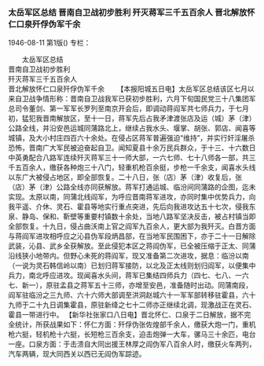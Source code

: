 ### 太岳军区总结  晋南自卫战初步胜利  歼灭蒋军三千五百余人  晋北解放怀仁口泉歼俘伪军千余

1946-08-11
第1版()
专栏：

　　太岳军区总结  
    晋南自卫战初步胜利  
    歼灭蒋军三千五百余人  
    晋北解放怀仁口泉歼俘伪军千余
　　【本报阳城五日电】太岳军区总结该区七月以来自卫战争情形称：晋南自卫战我军已获初步胜利，六月下旬国民党三十八集团军总司令董剑、第一军军长罗列至南京开会后，即调动蒋阎军共七师兵力，于七月初，猛犯我晋南解放区，至十一日，蒋军先后占我矛津渡张店及运（城）茅（津）公路全线，并沿安邑运城同蒲路北上，继续占我水头、堰掌、胡张、郭店、闻喜等城镇，及大小村庄四百六十余处。在侵占区蒋军普遍强迫“维持”，并实行奸淫屠杀恐怖，晋南广大军民被迫奋起自卫。闻知夏县十余万民兵群众，于十三、十六数日中英勇配合八路军连续歼灭蒋军三十一师大部，一六七师、七十八师各一部，共三千五百余人，缴获各种炮三十八门，轻重机枪百余挺，步枪一千余支，闻喜水头线以东广大被侵占地区，即全部恢复。二十八日，张（店）茅（津）收复后，张（店）茅（津）公路全线亦同获解放。蒋军打通运城、临汾间同蒲路的企图，迄未实现。太原以南，同蒲北线阎军，为呼应晋南蒋军进攻，亦同时集中优势兵力，向我平遥、介休、灵石、霍县等地实行重点突进，先后向我进攻达五十七次，侵我东泉、静岛、保和、靳壁等重要村镇数十余处，当地八路军坚决反击，被占村镇当即全部恢复。十九日，侵占曲沃南上官之阎军九百余人，更大部为我歼灭。白晋方面与蒋阎军进攻相呼应之沁县伪军段炳昌部，在当地军民围困下，亦于二十一日解除武装，沁县、武乡全获解放。至此侵犯本区之蒋阎伪军，已全被压缩于正太、同蒲沿线狭小地带内。但野心未死的蒋阎军，现又准备第二次进攻，据息：临汾以南（一说为灵石韩信岭以南）已划归蒋军接防，以北及正太线则划归阎军，以便集中兵力，南北呼应进攻。现闻喜水头间，蒋军已集结四师兵力（四七、七八、一六七、新一），原驻孟县之蒋军五十三师，亦增至安邑，准备随时出动。同蒲南段，阎军驻临汾之三九师、六十六师大部调至洪洞赵城六十一军军部转移驻霍县，六十九师于二十九日调集霍县，原驻新绛之七十二师亦正继续北调，现激战正在灵石、霍县一带进行中。
    【新华社张家口八日电】晋北怀仁、口泉于二日解放，据不完全统计，所获战果如下：怀仁方面：歼俘伪张佐煌部千余人，缴获大炮一门，重机枪六挺，轻机枪十六挺，长短枪三百余支，迫击炮弹一大车，骡马三十余匹，电台一座。口泉方面：于击溃自大同出援王林厚之阎伪军八百余人时，缴获火车两列，汽车两辆，现大同西关以西已无阎伪军踪迹。
